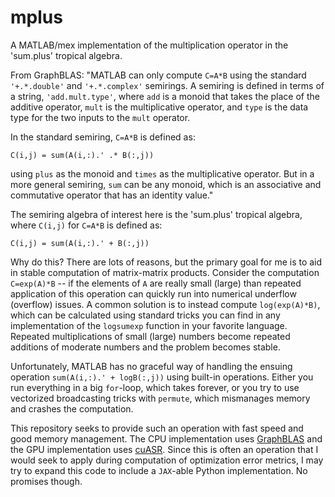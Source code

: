# mplus
A MATLAB/mex implementation of the multiplication operator in the 'sum.plus' tropical algebra.

From GraphBLAS: "MATLAB can only compute `C=A*B` using the standard `'+.*.double'` and `'+.*.complex'` semirings. A semiring is defined in terms of a string, `'add.mult.type'`, where `add` is a monoid that takes the place of the additive operator, `mult` is the multiplicative operator, and `type` is the data type for the two inputs to the `mult` operator.

In the standard semiring, `C=A*B` is defined as:

    C(i,j) = sum(A(i,:).' .* B(:,j))

using `plus` as the monoid and `times` as the multiplicative operator. But in a more general semiring, `sum` can be any monoid, which is an associative and commutative operator that has an identity value."

The semiring algebra of interest here is the 'sum.plus' tropical algebra, where `C(i,j)` for `C=A*B` is defined as:

    C(i,j) = sum(A(i,:).' + B(:,j))

Why do this? There are lots of reasons, but the primary goal for me is to aid in stable computation of matrix-matrix products. Consider the computation `C=exp(A)*B` -- if the elements of `A` are really small (large) than repeated application of this operation can quickly run into numerical underflow (overflow) issues. A common solution is to instead compute `log(exp(A)*B)`, which can be calculated using standard tricks you can find in any implementation of the `logsumexp` function in your favorite language. Repeated multiplications of small (large) numbers become repeated additions of moderate numbers and the problem becomes stable.

Unfortunately, MATLAB has no graceful way of handling the ensuing operation `sum(A(i,:).' + logB(:,j))` using built-in operations. Either you run everything in a big `for`-loop, which takes forever, or you try to use vectorized broadcasting tricks with `permute`, which mismanages memory and crashes the computation.

This repository seeks to provide such an operation with fast speed and good memory management. The CPU implementation uses [GraphBLAS](https://github.com/DrTimothyAldenDavis/GraphBLAS) and the GPU implementation uses [cuASR](https://github.com/hpcgarage/cuASR.git). Since this is often an operation that I would seek to apply during computation of optimization error metrics, I may try to expand this code to include a `JAX`-able Python implementation. No promises though.


